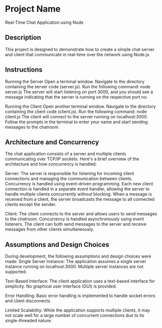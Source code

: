 # Project Name
Real-Time Chat Application using Node

## Description
This project is designed to demonstrate how to create a simple chat server and client that communicate in real-time over the network using Node.js.

## Instructions

Running the Server
Open a terminal window.
Navigate to the directory containing the server code (server.js).
Run the following command: node server.js
The server will start listening on port 3000, and you should see a message indicating that the server is running on the respective port no.

Running the Client
Open another terminal window.
Navigate to the directory containing the client code (client.js).
Run the following command: node client.js
The client will connect to the server running on localhost:3000.
Follow the prompts in the terminal to enter your name and start sending messages to the chatroom.

## Architecture and Concurrency

The chat application consists of a server and multiple clients communicating over TCP/IP sockets. Here's a brief overview of the architecture and how concurrency is handled:

Server:
The server is responsible for listening for incoming client connections and managing the communication between clients.
Concurrency is handled using event-driven programming. Each new client connection is handled in a separate event handler, allowing the server to handle multiple clients concurrently without blocking.
When a message is received from a client, the server broadcasts the message to all connected clients except the sender.

Client:
The client connects to the server and allows users to send messages to the chatroom.
Concurrency is handled asynchronously using event listeners. The client can both send messages to the server and receive messages from other clients simultaneously.

## Assumptions and Design Choices

During development, the following assumptions and design choices were made:
Single Server Instance: The application assumes a single server instance running on localhost:3000. Multiple server instances are not supported.

Text-Based Interface: The client application uses a text-based interface for simplicity. No graphical user interface (GUI) is provided.

Error Handling: Basic error handling is implemented to handle socket errors and client disconnects.

Limited Scalability: While the application supports multiple clients, it may not scale well for a large number of concurrent connections due to its single-threaded nature.
